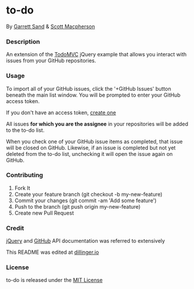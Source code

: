 # to-do
By [Garrett Sand](https://github.com/vnmnd) & [Scott Macpherson](https://github.com/scottmacphersonmusic)

### Description
An extension of the [TodoMVC](http://todomvc.com/examples/jquery/#/all) jQuery example that allows you interact with issues from your GitHub repositories.

### Usage
To import all of your GitHub issues, click the '+GitHub Issues' button beneath the main list window.  You will be prompted to enter your GitHub access token.

If you don't have an access token, [create one](https://github.com/settings/tokens)

All issues **for which you are the assignee** in your repositories will be added to the to-do list.

When you check one of your GitHub issue items as completed, that issue will be closed on GitHub.  Likewise, if an issue is completed but not yet deleted from the to-do list, unchecking it will open the issue again on GitHub.

### Contributing
1. Fork It
2. Create your feature branch (git checkout -b my-new-feature)
3. Commit your changes (git commit -am 'Add some feature')
4. Push to the branch (git push origin my-new-feature)
5. Create new Pull Request

### Credit
[jQuery](https://api.jquery.com/) and [GitHub](https://developer.github.com/v3/) API documentation was referred to extensively

This README was edited at [dillinger.io](dillinger.io)

### License
to-do is released under the [MIT License](http://opensource.org/licenses/MIT)
